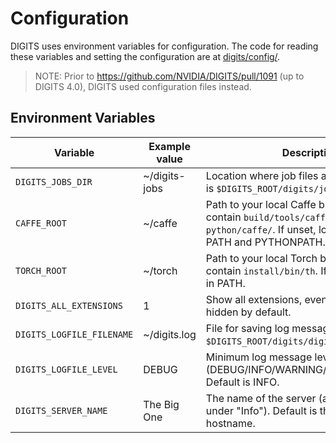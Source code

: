 # Configuration

DIGITS uses environment variables for configuration.
The code for reading these variables and setting the configuration are at [digits/config/](../digits/config/).

> NOTE: Prior to https://github.com/NVIDIA/DIGITS/pull/1091 (up to DIGITS 4.0), DIGITS used configuration files instead.


## Environment Variables

| Variable | Example value | Description |
| --- | --- | --- |
| `DIGITS_JOBS_DIR` | ~/digits-jobs | Location where job files are stored. Default is `$DIGITS_ROOT/digits/jobs`. |
| `CAFFE_ROOT` | ~/caffe | Path to your local Caffe build. Should contain `build/tools/caffe` and `python/caffe/`. If unset, looks for caffe in PATH and PYTHONPATH.|
| `TORCH_ROOT` | ~/torch | Path to your local Torch build. Should contain `install/bin/th`. If unset, looks for th in PATH. |
| `DIGITS_ALL_EXTENSIONS` | 1 | Show all extensions, even those that are hidden by default. |
| `DIGITS_LOGFILE_FILENAME` | ~/digits.log | File for saving log messages. Default is `$DIGITS_ROOT/digits/digits.log`. |
| `DIGITS_LOGFILE_LEVEL` | DEBUG | Minimum log message level to be saved (DEBUG/INFO/WARNING/ERROR/CRITICAL). Default is INFO. |
| `DIGITS_SERVER_NAME` | The Big One | The name of the server (accessible in the UI under "Info"). Default is the system hostname. |
